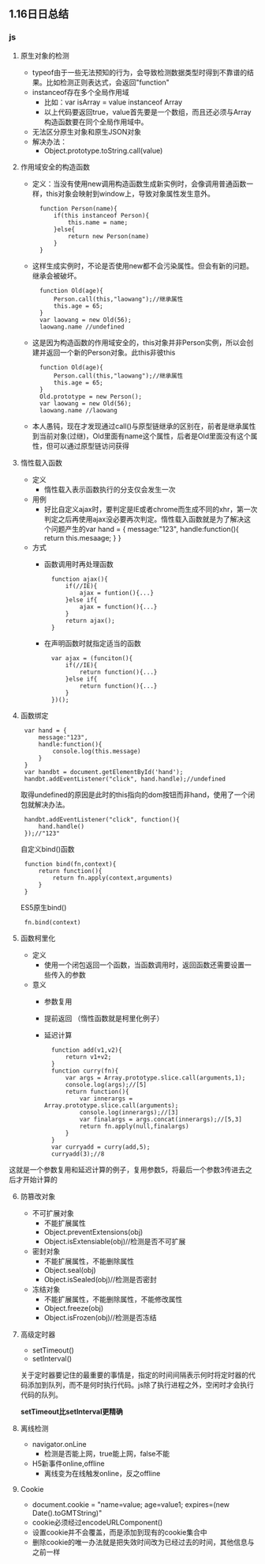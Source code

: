 ##  1.16日日总结

### js

1. 原生对象的检测
	+ typeof由于一些无法预知的行为，会导致检测数据类型时得到不靠谱的结果。比如检测正则表达式，会返回"function"
	+ instanceof存在多个全局作用域
		- 比如：var isArray = value instanceof Array
		- 以上代码要返回true，value首先要是一个数组，而且还必须与Array构造函数要在同个全局作用域中。
	+ 无法区分原生对象和原生JSON对象
	+ 解决办法：
		- Object.prototype.toString.call(value)

2. 作用域安全的构造函数
	+ 定义：当没有使用new调用构造函数生成新实例时，会像调用普通函数一样，this对象会映射到window上，导致对象属性发生意外。
	
	
			function Person(name){
				if(this instanceof Person){
					this.name = name;
				}else{
					return new Person(name)
				}
			}
	+ 这样生成实例时，不论是否使用new都不会污染属性。但会有新的问题。继承会被破坏。
			
			function Old(age){
				Person.call(this,"laowang");//继承属性
				this.age = 65;
			}
			var laowang = new Old(56);
			laowang.name //undefined
	+ 这是因为构造函数的作用域安全的，this对象并非Person实例，所以会创建并返回一个新的Person对象。此this非彼this
	
			function Old(age){
				Person.call(this,"laowang");//继承属性
				this.age = 65;
			}
			Old.prototype = new Person();
			var laowang = new Old(56);
			laowang.name //laowang
	+ 本人愚钝，现在才发现通过call()与原型链继承的区别在，前者是继承属性到当前对象(过继)，Old里面有name这个属性，后者是Old里面没有这个属性，但可以通过原型链访问获得

3. 惰性载入函数
	+ 定义
		- 惰性载入表示函数执行的分支仅会发生一次
	+ 用例
		- 好比自定义ajax时，要判定是IE或者chrome而生成不同的xhr，第一次判定之后再使用ajax没必要再次判定。惰性载入函数就是为了解决这个问题产生的var hand = {
	message:"123",
	handle:function(){
		return this.mesaage;
	}
}
	+ 方式
		- 函数调用时再处理函数
		
				function ajax(){
					if(//IE){
						ajax = funtion(){...}
					}else if{
						ajax = function(){...}
					}
					return ajax();
				}
		- 在声明函数时就指定适当的函数
		
				var ajax = (funciton(){
					if(//IE){
						return function(){...}
					}else if{
						return function(){...}
					}
				})();
4. 函数绑定

		var hand = {
			message:"123",
			handle:function(){
				console.log(this.message)	
			}
		}
		var handbt = document.getElementById('hand');
		handbt.addEventListener("click", hand.handle);//undefined
		
	取得undefined的原因是此时的this指向的dom按钮而非hand，使用了一个闭包就解决办法。

		handbt.addEventListener("click", function(){
			hand.handle()
		});//"123"

	自定义bind()函数
	
		function bind(fn,context){
			return function(){
				return fn.apply(context,arguments)
			}
		}
	ES5原生bind()
	
		fn.bind(context)
		
5. 函数柯里化
	+ 定义
		- 使用一个闭包返回一个函数，当函数调用时，返回函数还需要设置一些传入的参数
	+ 意义
		- 参数复用
		- 提前返回 （惰性函数就是柯里化例子）
		- 延迟计算  

				function add(v1,v2){
					return v1+v2;
				}
				function curry(fn){
					var args = Array.prototype.slice.call(arguments,1);
					console.log(args);//[5]
					return function(){
						var innerargs = Array.prototype.slice.call(arguments);
						console.log(innerargs);//[3]
						var finalargs = args.concat(innerargs);//[5,3]
						return fn.apply(null,finalargs)
					}
				}
				var curryadd = curry(add,5);
				curryadd(3);//8
这就是一个参数复用和延迟计算的例子，复用参数5，将最后一个参数3传进去之后才开始计算的

6. 防篡改对象
	+ 不可扩展对象
		- 不能扩展属性
		- Object.preventExtensions(obj)
		- Object.isExtensiable(obj)//检测是否不可扩展
	+ 密封对象
		- 不能扩展属性，不能删除属性
		- Object.seal(obj)
		- Object.isSealed(obj)//检测是否密封
	+ 冻结对象
		- 不能扩展属性，不能删除属性，不能修改属性
		- Object.freeze(obj)
		- Object.isFrozen(obj)//检测是否冻结
7. 高级定时器
	+ setTimeout()
	+ setInterval()
	
	关于定时器要记住的最重要的事情是，指定的时间间隔表示何时将定时器的代码添加到队列，而不是何时执行代码。js除了执行进程之外，空闲时才会执行代码的队列。
	
	**setTimeout比setInterval更精确**
	
8. 离线检测
	+ navigator.onLine
		- 检测是否能上网，true能上网，false不能
	+ H5新事件online,offline
		- 离线变为在线触发online，反之offline
9. Cookie
	+ document.cookie = "name=value; age=value1; expires=(new Date().toGMTString)"
	+ cookie必须经过encodeURLComponent()
	+ 设置cookie并不会覆盖，而是添加到现有的cookie集合中
	+ 删除cookie的唯一办法就是把失效时间改为已经过去的时间，其他信息与之前一样
